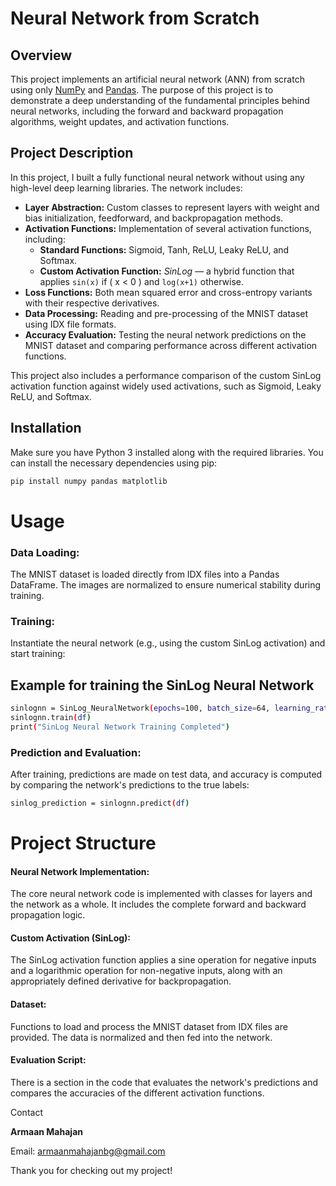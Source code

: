 # Neural Network from Scratch

## Overview

This project implements an artificial neural network (ANN) from scratch using only [NumPy](https://numpy.org/) and [Pandas](https://pandas.pydata.org/). The purpose of this project is to demonstrate a deep understanding of the fundamental principles behind neural networks, including the forward and backward propagation algorithms, weight updates, and activation functions.

## Project Description

In this project, I built a fully functional neural network without using any high-level deep learning libraries. The network includes:

- **Layer Abstraction:** Custom classes to represent layers with weight and bias initialization, feedforward, and backpropagation methods.
- **Activation Functions:** Implementation of several activation functions, including:
  - **Standard Functions:** Sigmoid, Tanh, ReLU, Leaky ReLU, and Softmax.
  - **Custom Activation Function:** *SinLog* — a hybrid function that applies `sin(x)` if \( x < 0 \) and `log(x+1)` otherwise.
- **Loss Functions:** Both mean squared error and cross-entropy variants with their respective derivatives.
- **Data Processing:** Reading and pre-processing of the MNIST dataset using IDX file formats.
- **Accuracy Evaluation:** Testing the neural network predictions on the MNIST dataset and comparing performance across different activation functions.

This project also includes a performance comparison of the custom SinLog activation function against widely used activations, such as Sigmoid, Leaky ReLU, and Softmax.

## Installation

Make sure you have Python 3 installed along with the required libraries. You can install the necessary dependencies using pip:

```bash
pip install numpy pandas matplotlib
```
# Usage
### Data Loading:
The MNIST dataset is loaded directly from IDX files into a Pandas DataFrame. The images are normalized to ensure numerical stability during training.

### Training:
Instantiate the neural network (e.g., using the custom SinLog activation) and start training:


## Example for training the SinLog Neural Network
```bash
sinlognn = SinLog_NeuralNetwork(epochs=100, batch_size=64, learning_rate=0.1)
sinlognn.train(df)
print("SinLog Neural Network Training Completed")
```
### Prediction and Evaluation:
After training, predictions are made on test data, and accuracy is computed by comparing the network's predictions to the true labels:

```bash
sinlog_prediction = sinlognn.predict(df)
```

# Project Structure
#### Neural Network Implementation:
The core neural network code is implemented with classes for layers and the network as a whole. It includes the complete forward and backward propagation logic.

#### Custom Activation (SinLog):
The SinLog activation function applies a sine operation for negative inputs and a logarithmic operation for non-negative inputs, along with an appropriately defined derivative for backpropagation.

#### Dataset:
Functions to load and process the MNIST dataset from IDX files are provided. The data is normalized and then fed into the network.

#### Evaluation Script:
There is a section in the code that evaluates the network's predictions and compares the accuracies of the different activation functions.

Contact

**Armaan Mahajan**

Email: armaanmahajanbg@gmail.com

Thank you for checking out my project! 